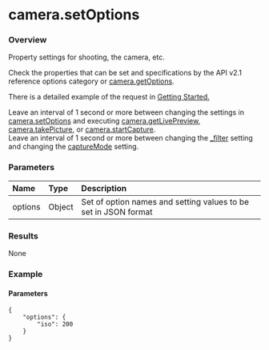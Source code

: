 # camera.setOptions

### Overview

Property settings for shooting, the camera, etc.

Check the properties that can be set and specifications by the API v2.1 reference options category or [camera.getOptions](camera.get_options.md).

There is a detailed example of the request in [Getting Started.](../getting_started.md#3-acquire-and-set-properties)  

Leave an interval of 1 second or more between changing the settings in [camera.setOptions](camera.set_options.md) and executing [camera.getLivePreview](camera.get_live_preview.md), [camera.takePicture](camera.take_picture.md), or [camera.startCapture](camera.start_capture.md).  
Leave an interval of 1 second or more between changing the [_filter](../options/_filter.md) setting and changing the [captureMode](../options/capture_mode.md) setting. 

### Parameters

| Name | Type | Description |
|:--|:--|:--|
| options | Object | Set of option names and setting values to be set in JSON format |

### Results

None

### Example

#### Parameters

```
{
    "options": {
        "iso": 200
    }
}
```
